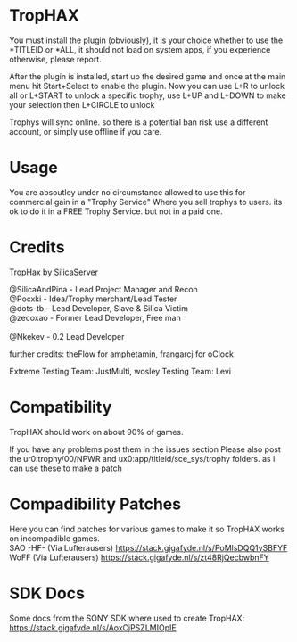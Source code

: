 # TropHAX

You must install the plugin (obviously), it is your choice whether to use the *TITLEID or *ALL, it should not load on system apps, if you experience otherwise, please report.

After the plugin is installed, start up the desired game and once at the main menu hit Start+Select to enable the plugin.
Now you can use L+R to unlock all or L+START to unlock a specific trophy, use L+UP and L+DOWN to make your selection
then L+CIRCLE to unlock

Trophys will sync online. so there is a potential ban risk
use a different account, or simply use offline if you care.

# Usage
You are absoutley under no circumstance allowed to use this for commercial gain in a "Trophy Service"
Where you sell trophys to users. its ok to do it in a FREE Trophy Service. but not in a paid one.

# Credits
TropHax by [SilicaServer](https://discord.gg/j4eGHhF)

@SilicaAndPina - Lead Project Manager and Recon                    
@Pocxki - Idea/Trophy merchant/Lead Tester                  
@dots-tb - Lead Developer, Slave & Silica Victim                      
@zecoxao - Former Lead Developer, Free man                                                                                                
@Nkekev - 0.2 Lead Developer            

further credits: theFlow for amphetamin, frangarcj for oClock

Extreme Testing Team: JustMulti, wosley
Testing Team: Levi

# Compatibility 
TropHAX should work on about 90% of games.

If you have any problems post them in the issues section 
Please also post the ur0:trophy/00/NPWR and ux0:app/titleid/sce_sys/trophy folders. as i can use these to make a patch

# Compadibility Patches

Here you can find patches for various games to make it so TropHAX works on incompadible games.                     
SAO -HF- (Via Lufterausers) https://stack.gigafyde.nl/s/PoMlsDQQ1ySBFYF               
WoFF (Via Lufterausers) https://stack.gigafyde.nl/s/zt48RjQecbwbnFY                         

# SDK Docs
Some docs from the SONY SDK where used to create TropHAX:
https://stack.gigafyde.nl/s/AoxCjPSZLMIOpIE
